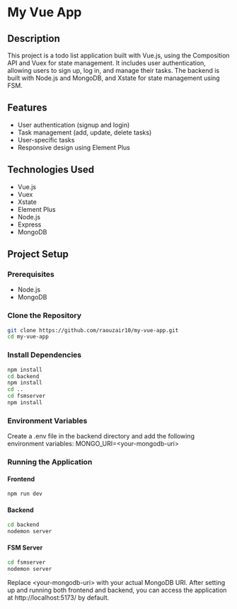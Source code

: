 # My Vue App

## Description
This project is a todo list application built with Vue.js, using the Composition API and Vuex for state management. It includes user authentication, allowing users to sign up, log in, and manage their tasks. The backend is built with Node.js and MongoDB, and Xstate for state management using FSM.

## Features
- User authentication (signup and login)
- Task management (add, update, delete tasks)
- User-specific tasks
- Responsive design using Element Plus

## Technologies Used
- Vue.js
- Vuex
- Xstate
- Element Plus
- Node.js
- Express
- MongoDB

## Project Setup

### Prerequisites
- Node.js
- MongoDB

### Clone the Repository
```bash
git clone https://github.com/raouzair10/my-vue-app.git
cd my-vue-app
```

### Install Dependencies
```bash
npm install
cd backend
npm install
cd ..
cd fsmserver
npm install
```

### Environment Variables
Create a .env file in the backend directory and add the following environment variables:
MONGO_URI=&lt;your-mongodb-uri&gt;


### Running the Application
#### Frontend
```bash
npm run dev
```
#### Backend
```bash
cd backend
nodemon server
```
#### FSM Server
```bash
cd fsmserver
nodemon server
```

Replace &lt;your-mongodb-uri&gt; with your actual MongoDB URI. After setting up and running both frontend and backend, you can access the application at http://localhost:5173/ by default.